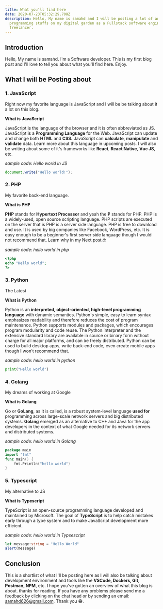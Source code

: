 ```yaml
---
title: What you'll find here
date: 2020-07-23T05:32:29.708Z
description: Hello, My name is samahd and I will be posting a lot of awesome
  programming stuffs on my digital garden as a Fullstack software engineer and
  freelancer.
---
```

## Introduction

Hello, My name is samahd. I'm a Software developer. This is my first blog post and I'll love to tell you about what you'll find here. Enjoy.





## What I will be Posting about

### 1. JavaScript

Right now my favorite language is JavaScript and I will be be talking about it a lot on this blog.  

**What is JavaScript**

JavaScript is the language of the browser and it is often abbreviated as JS. JavaScript is a **Programming Language** for the Web. JavaScript can update and change both **HTML** and **CSS.** JavaScript can **calculate**, **manipulate** and **validate** data. Learn more about this language in upcoming posts. I will also be writing about some of it's frameworks like **React**, **React Native**, **Vue JS**, etc.

*sample code: Hello world in JS*

```javascript
document.write("Hello world!");
```

### 2. PHP

My favorite back-end language.

**What is PHP**

**PHP** stands for **Hypertext Processor** and yeah the **P** stands for PHP. PHP is a widely-used, open source scripting language. PHP scripts are executed on the server that is PHP is a server side language. PHP is free to download and use. It is used by big companies like Facebook, WordPress, etc. It is easy enough to be a beginner's first server side language though I would not recommend that. Learn why in my Next post.🤓

*sample code: hello world in php*

```php
<?php
echo "Hello world";
?>
```

### 3. Python

The Latest

**What is Python**

Python is an **interpreted, object-oriented, high-level programming language** with dynamic semantics. Python's simple, easy to learn syntax emphasizes readability and therefore reduces the cost of program maintenance. Python supports modules and packages, which encourages program modularity and code reuse. The Python interpreter and the extensive standard library are available in source or binary form without charge for all major platforms, and can be freely distributed. Python can be used to build desktop apps, write back-end code, even create mobile apps though I won't recommend that.

*sample code: hello world in python*

```python
print("Hello world")
```

### 4. Golang

My dreams of working at Google

**What is Golang**

Go or **GoLang**, as it is called, is a robust system-level language **used for** programming across large-scale network servers and big distributed systems. **Golang** emerged as an alternative to C++ and Java for the app developers in the context of what Google needed for its network servers and distributed systems.

*sample code: hello world in Golang*

```go
package main
import "fmt"
func main() {
    fmt.Println("hello world")
}
```

### 5. Typescript

My alternative to JS

**What is Typescript**

TypeScript is an open-source programming language developed and maintained by Microsoft. The goal of **TypeScript** is to help catch mistakes early through a type system and to make JavaScript development more efficient.

*sample code: hello world in Typsescript*

```typescript
let message:string = "Hello World"
alert(message)
```

## **Conclusion**

This is a shortlist of what I'll be posting here as I will also be talking about development environment and tools like the **VSCode, Dockers, Git, Postman, NPM,** etc. I hope you've gotten an overview of what this blog is about. thanks for reading, If you have any problems please send me a feedback by clicking on the chat head or by sending an email: samahd626@gmail.com. Thank you 😁.